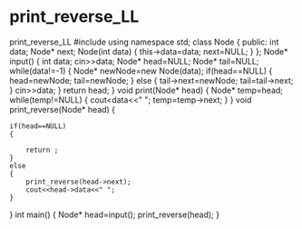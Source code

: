 # print_reverse_LL
print_reverse_LL
#include<iostream>
using namespace std;
class Node
{
    public:
    int data;
    Node* next;
    Node(int data)
    {
        this->data=data;
        next=NULL;
    }
};
Node* input()
{
    int data;
    cin>>data;
    Node* head=NULL;
    Node* tail=NULL;
    while(data!=-1)
    {
        Node* newNode=new Node(data);
        if(head==NULL)
        {
            head=newNode;
            tail=newNode;
        }
        else
        {
            tail->next=newNode;
            tail=tail->next;
        }
        cin>>data;
    }
    return head;
}
void print(Node* head)
{
    Node* temp=head;
    while(temp!=NULL)
    {
        cout<<temp->data<<" ";
        temp=temp->next;
    }
}
void print_reverse(Node* head)
{

    if(head==NULL)
    {
    
        return ;
    }
    else
    {
        print_reverse(head->next);
        cout<<head->data<<" ";
    }
        

}
int main()
{
    Node* head=input();
    print_reverse(head);
}
